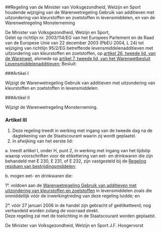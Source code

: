 <meta http-equiv='Content-Type' content='text/html; charset=utf-8' />

##Regeling van de Minister van Volksgezondheid, Welzijn en Sport houdende wijziging van de Warenwetregeling Gebruik van additieven met uitzondering van kleurstoffen en zoetstoffen in levensmiddelen, en van de Warenwetregeling Monsterneming

De Minister van Volksgezondheid, Welzijn en Sport,  
Gelet op richtlijn nr. 2003/114/EG van het Europees Parlement en de Raad van de Europese Unie van 22 december 2003 (PbEU 2004, L 24) tot wijziging van richtlijn 95/2/EG betreffende levensmiddelenadditieven met uitzondering van kleurstoffen en zoetstoffen, op [artikel 26, tweede lid, van de Warenwet](../../../../../../../../../wet/warenwet/BWBR0001969/README.md), alsmede op [artikel 7, tweede lid, van het Warenwetbesluit Levensmiddelenadditieven](../../../../../../../../../AMvB/warenwetbesluit/levensmiddelenadditieven/BWBR0005456/README.md);
Besluit:   

###Artikel I 

Wijzigt de Warenwetregeling Gebruik van additieven met uitzondering van kleurstoffen en zoetstoffen in levensmiddelen.

###Artikel II 

Wijzigt de Warenwetregeling Monsterneming.

### Artikel  III  

1.  Deze regeling treedt in werking met ingang van de tweede dag na de dagtekening van de Staatscourant waarin zij wordt geplaatst.  
2.  In afwijking van het eerste lid: 

a.  treedt artikel I, onder H, punt 2, in werking met ingang van het tijdstip waarop voorschriften voor de etikettering van eet- en drinkwaren die zijn behandeld met E 230, E 231, of E 232, zijn vastgesteld bij de [Regeling residuen van bestrijdingsmiddelen](../../../../../../../../../ministeriele-regeling/regeling/residuen/van/bestrijdingsmiddelen/BWBR0003658/README.md);  

b. mogen eet- en drinkwaren die: 

1°. voldoen aan de [Warenwetregeling Gebruik van additieven met uitzondering van kleurstoffen en zoetstoffen](../../../../../../../../../ministeriele-regeling/warenwetregeling/gebruik/van/additieven/met/uitzondering/van/kleurstoffen/etc/BWBR0008245/README.md) in levensmiddelen zoals die onmiddellijk vóór de inwerkingtreding van deze regeling luidde; en  

2°. vóór 27 januari 2006 in de handel zijn gebracht of geëtiketteerd;   nog verhandeld worden zolang de voorraad strekt.    
Deze regeling zal met de toelichting in de Staatscourant worden geplaatst.   

De 
Minister van Volksgezondheid, Welzijn en Sport 
J.F. Hoogervorst      
